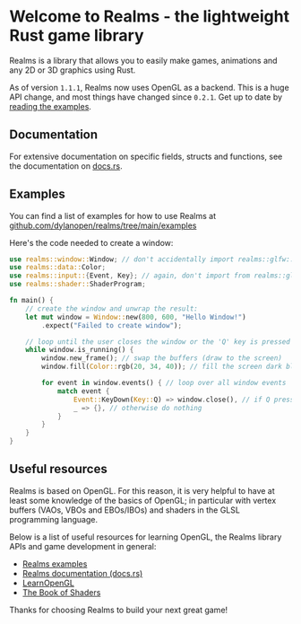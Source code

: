 # Welcome to Realms - the lightweight Rust game library

Realms is a library that allows you to easily make games, animations and any 2D
or 3D graphics using Rust.

As of version `1.1.1`, Realms now uses OpenGL as a backend. This is a huge API
change, and most things have changed since `0.2.1`. Get up to date by
[reading the examples](https://github.com/dylanopen/realms/tree/main/examples).

## Documentation

For extensive documentation on specific fields, structs and functions, see the
documentation on [docs.rs](https://docs.rs/realms).

## Examples

You can find a list of examples for how to use Realms at
[github.com/dylanopen/realms/tree/main/examples](https://github.com/dylanopen/realms/tree/main/examples)

Here's the code needed to create a window:

``` rust
use realms::window::Window; // don't accidentally import realms::glfw::Window!
use realms::data::Color;
use realms::input::{Event, Key}; // again, don't import from realms::glfw
use realms::shader::ShaderProgram;

fn main() {
    // create the window and unwrap the result:
    let mut window = Window::new(800, 600, "Hello Window!")
        .expect("Failed to create window");

    // loop until the user closes the window or the 'Q' key is pressed
    while window.is_running() {
        window.new_frame(); // swap the buffers (draw to the screen)
        window.fill(Color::rgb(20, 34, 40)); // fill the screen dark blue

        for event in window.events() { // loop over all window events
            match event {
                Event::KeyDown(Key::Q) => window.close(), // if Q pressed, exit loop
                _ => {}, // otherwise do nothing
            }
        }
    }
}
```

## Useful resources

Realms is based on OpenGL. For this reason, it is very helpful to have at
least some knowledge of the basics of OpenGL; in particular with vertex
buffers (VAOs, VBOs and EBOs/IBOs) and shaders in the GLSL programming language.

Below is a list of useful resources for learning OpenGL, the Realms library
APIs and game development in general:

- [Realms examples](https://github.com/dylanopen/realms/tree/main/examples)
- [Realms documentation (docs.rs)](https://docs.rs/realms)
- [LearnOpenGL](https://learnopengl.com)
- [The Book of Shaders](https://thebookofshaders.com/)

Thanks for choosing Realms to build your next great game!
